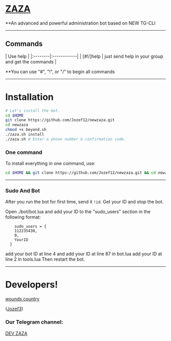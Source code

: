 # [ZAZA](https://telegram.me/c9_pro)

**An advanced and powerful administration bot based on NEW TG-CLI


* * *

## Commands

| Use help |
|:--------|:------------|
| [#!/]help | just send help in your group and get the commands |

**You can use "#", "!", or "/" to begin all commands

* * *

# Installation

```sh
# Let's install the bot.
cd $HOME
git clone https://github.com/Jozef12/newzaza.git
cd newzaza
chmod +x beyond.sh
./zaza.sh install
./zaza.sh # Enter a phone number & confirmation code.
```
### One command
To install everything in one command, use:
```sh
cd $HOME && git clone https://github.com/Jozef12/newzaza.git && cd newzaza && chmod +x zaza.sh && ./zaza.sh install && ./zaza.sh
```

* * *

### Sudo And Bot
After you run the bot for first time, send it `!id`. Get your ID and stop the bot.

Open ./bot/bot.lua and add your ID to the "sudo_users" section in the following format:
```
    sudo_users = {
    112235430,
    0,
    YourID
  }
```
add your bot ID at line 4 and add your ID at line 87 in bot.lua
add your ID at line 2 in tools.lua
Then restart the bot.

* * *

# Developers!

[wounds country](https://telegram.me/mmff1)

([Jozef3](https://telegram.me/@Jozef3))


### Our Telegram channel:

[DEV ZAZA](https://telegram.me/C9_pro)
